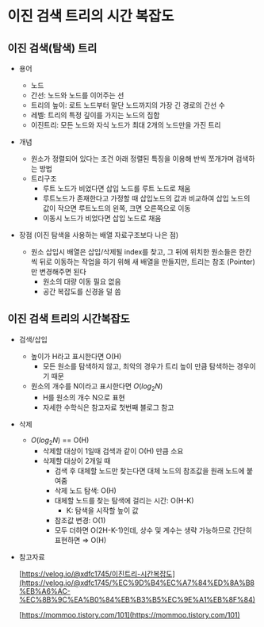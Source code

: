 # 이진 검색 트리의 시간 복잡도

## 이진 검색(탐색) 트리

- 용어
    - 노드
    - 간선: 노드와 노드를 이어주는 선
    - 트리의 높이: 로트 노드부터 말단 노드까지의 가장 긴 경로의 간선 수
    - 레벨: 트리의 특정 깊이를 가지는 노드의 집합
    - 이진트리: 모든 노드와 자식 노드가 최대 2개의 노드만을 가진 트리
- 개념
    - 원소가 정렬되어 있다는 조건 아래 정렬된 특징을 이용해 반씩 쪼개가며 검색하는 방법
    - 트리구조
        - 루트 노드가 비었다면 삽입 노드를 루트 노드로 채움
        - 루트노드가 존재한다고 가정할 때 삽입노드의 값과 비교하여 삽입 노드의 값이 작으면 루트노드의 왼쪽, 크면 오른쪽으로 이동
        - 이동시 노드가 비었다면 삽입 노드로 채움

- 장점 (이진 탐색을 사용하는 배열 자료구조보다 나은 점)
    - 원소 삽입시 배열은 삽입/삭제될 index를 찾고, 그 뒤에 위치한 원소들은 한칸씩 뒤로 이동하는 작업을 하기 위해 새 배열을 만들지만, 트리는 참조 (Pointer)만 변경해주면 된다
        - 원소의 대량 이동 필요 없음
        - 공간 복잡도를 신경을 덜 씀

## 이진 검색 트리의 시간복잡도

- 검색/삽입
    - 높이가 H라고 표시한다면 O(H)
        - 모든 원소를 탐색하지 않고, 최악의 경우가 트리 높이 만큼 탐색하는 경우이기 때문
    - 원소의 개수를 N이라고 표시한다면 $O(log_2N)$
        - H를 원소의 개수 N으로 표현
        - 자세한 수학식은 참고자료 첫번째 블로그 참고
- 삭제
    - $O(log_2N)$ == O(H)
        - 삭제할 대상이 1일때 검색과 같이 O(H) 만큼 소요
        - 삭제할 대상이 2개일 때
            - 검색 후 대체할 노드만 찾는다면 대체 노드의 참조값을 원래 노드에 붙여줌
            - 삭제 노드 탐색: O(H)
            - 대체할 노드를 찾는 탐색에 걸리는 시간: O(H-K)
                - K: 탐색을 시작할 높이 값
            - 참조값 변경: O(1)
            - 모두 더하면 O(2H-K-1)인데, 상수 및 계수는 생략 가능하므로 간단히 표현하면 ⇒ O(H)

- 참고자료

  [https://velog.io/@xdfc1745/이진트리-시간복잡도](https://velog.io/@xdfc1745/%EC%9D%B4%EC%A7%84%ED%8A%B8%EB%A6%AC-%EC%8B%9C%EA%B0%84%EB%B3%B5%EC%9E%A1%EB%8F%84)

  [https://mommoo.tistory.com/101](https://mommoo.tistory.com/101)